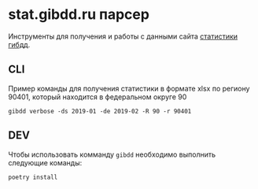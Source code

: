 # stat.gibdd.ru парсер

Инструменты для получения и работы с данными сайта [статистики гибдд](https://stat.gibdd.ru).

## CLI

Пример команды для получения статистики в формате xlsx по региону 90401,
 который находится в федеральном округе 90
```
gibdd verbose -ds 2019-01 -de 2019-02 -R 90 -r 90401
```
   

## DEV

Чтобы использовать комманду `gibdd` необходимо выполнить следующие команды:

```
poetry install
```
